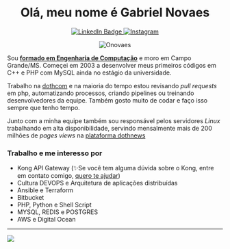 <div id="badges" align="center">

<h1>Olá, meu nome é Gabriel Novaes</h1> 

<a href="https://www.linkedin.com/in/onovaes/">
    <img src="https://img.shields.io/badge/LinkedIn-blue?style=for-the-badge&logo=linkedin&logoColor=white" alt="LinkedIn Badge"/>
</a>

<a href="https://www.instagram.com/onovaes/">
    <img src="https://img.shields.io/badge/Instagram-E4405F?style=for-the-badge&logo=instagram&logoColor=white" alt="Instagram"/>
</a>

![Onovaes](https://github-readme-stats.vercel.app/api?username=onovaes&hide=contribs&count_private=true&show_icons=true&theme=tokyonight) 

</div>


Sou **[formado em Engenharia de Computação](https://blogdogabrielnovaes.files.wordpress.com/2021/04/diploma.pdf)** e moro em Campo Grande/MS. Começei em 2003 a desenvolver meus primeiros códigos em C++ e PHP com MySQL ainda no estágio da universidade. 

Trabalho na [dothcom](https://www.dothcom.net) e na maioria do tempo estou revisando *pull requests* em php, automatizando processos, criando pipelines ou treinando desenvolvedores da equipe. Também gosto muito de codar e faço isso sempre que tenho tempo.

Junto com a minha equipe também sou responsável pelos servidores *Linux* trabalhando em alta disponibilidade, servindo mensalmente mais de 200 milhões de *pages views* na [plataforma dothnews](https://www.dothnews.com.br)

### Trabalho e me interesso por

 - Kong API Gateway (✨Se você tem alguma dúvida sobre o Kong, entre em contato comigo, [quero te ajudar](https://www.facebook.com/groups/572729720804030))
 - Cultura DEVOPS e Arquitetura de aplicações distribuídas
 - Ansible e Terraform
 - Bitbucket
 - PHP, Python e Shell Script
 - MYSQL, REDIS e POSTGRES
 - AWS e Digital Ocean
 
---

![](https://komarev.com/ghpvc/?username=onovaes&color=green&style=for-the-badge)

<!---

 [] todo 
 [] todo 

onovaes/onovaes is a ✨ special ✨ repository because its `README.md` (this file) appears on your GitHub profile.
You can click the Preview link to take a look at your changes.


Example- (https://github-readme-stats.vercel.app/api?username=onovaes&hide=contribs,prs)
--->
